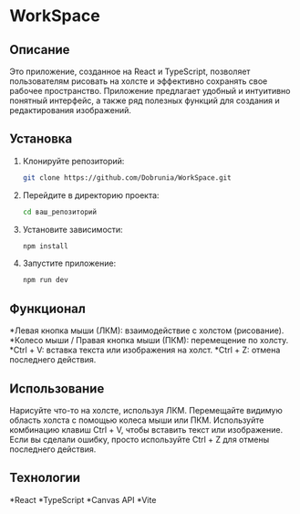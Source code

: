 # WorkSpace

## Описание

Это приложение, созданное на React и TypeScript, позволяет пользователям рисовать на холсте и эффективно сохранять свое рабочее пространство. Приложение предлагает удобный и интуитивно понятный интерфейс, а также ряд полезных функций для создания и редактирования изображений.

## Установка

1. Клонируйте репозиторий:

   ```bash
   git clone https://github.com/Dobrunia/WorkSpace.git
2. Перейдите в директорию проекта:
    ```bash
    cd ваш_репозиторий
3. Установите зависимости: 
    ```bash
    npm install
4. Запустите приложение: 
    ```bash
    npm run dev

## Функционал

*Левая кнопка мыши (ЛКМ): взаимодействие с холстом (рисование).
*Колесо мыши / Правая кнопка мыши (ПКМ): перемещение по холсту.
*Ctrl + V: вставка текста или изображения на холст.
*Ctrl + Z: отмена последнего действия.

## Использование

Нарисуйте что-то на холсте, используя ЛКМ.
Перемещайте видимую область холста с помощью колеса мыши или ПКМ.
Используйте комбинацию клавиш Ctrl + V, чтобы вставить текст или изображение.
Если вы сделали ошибку, просто используйте Ctrl + Z для отмены последнего действия.

## Технологии

*React
*TypeScript
*Canvas API
*Vite